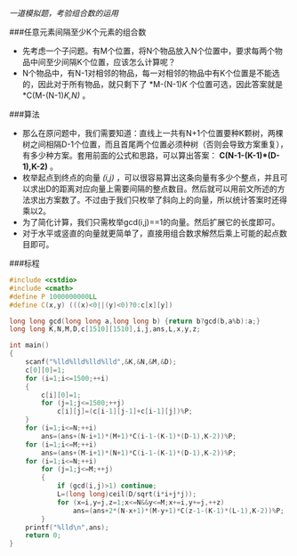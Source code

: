 *一道模拟题，考验组合数的运用*

###任意元素间隔至少K个元素的组合数
 - 先考虑一个子问题。有M个位置，将N个物品放入N个位置中，要求每两个物品中间至少间隔K个位置，应该怎么计算呢？
 - N个物品中，有N-1对相邻的物品，每一对相邻的物品中有K个位置是不能选的，因此对于所有物品，就只剩下了 *M-(N-1)*K* 个位置可选，因此答案就是 *C(M-(N-1)*K,N)* 。

###算法
 - 那么在原问题中，我们需要知道：直线上一共有N+1个位置要种K颗树，两棵树之间相隔D-1个位置，而且首尾两个位置必须种树（否则会导致方案重复），有多少种方案。套用前面的公式和思路，可以算出答案：  **C(N-1-(K-1)*(D-1),K-2)**  。
 - 枚举起点到终点的向量 *(i,j)* ，可以很容易算出这条向量有多少个整点，并且可以求出D的距离对应向量上需要间隔的整点数目。然后就可以用前文所述的方法求出方案数了。不过由于我们只枚举了斜向上的向量，所以统计答案时还得乘以2。
 - 为了简化计算，我们只需枚举gcd(i,j)==1的向量。然后扩展它的长度即可。
 - 对于水平或竖直的向量就更简单了，直接用组合数求解然后乘上可能的起点数目即可。

###标程

```cpp
#include <cstdio>
#include <cmath>
#define P 1000000000LL
#define C(x,y) (((x)<0||(y)<0)?0:c[x][y])

long long gcd(long long a,long long b) {return b?gcd(b,a%b):a;}
long long K,N,M,D,c[1510][1510],i,j,ans,L,x,y,z;

int main()
{
	scanf("%lld%lld%lld%lld",&K,&N,&M,&D);
	c[0][0]=1;
	for (i=1;i<=1500;++i)
	{
		c[i][0]=1;
		for (j=1;j<=1500;++j)
			c[i][j]=(c[i-1][j-1]+c[i-1][j])%P;
	}
	for (i=1;i<=N;++i)
		ans=(ans+(N-i+1)*(M+1)*C(i-1-(K-1)*(D-1),K-2))%P;
	for (i=1;i<=M;++i)
		ans=(ans+(M-i+1)*(N+1)*C(i-1-(K-1)*(D-1),K-2))%P;
	for (i=1;i<=N;++i)
		for (j=1;j<=M;++j)
		{
			if (gcd(i,j)>1) continue;
			L=(long long)ceil(D/sqrt(i*i+j*j));
			for (x=i,y=j,z=1;x<=N&&y<=M;x+=i,y+=j,++z)
				ans=(ans+2*(N-x+1)*(M-y+1)*C(z-1-(K-1)*(L-1),K-2))%P;
		}
	printf("%lld\n",ans);
	return 0;
}

```
